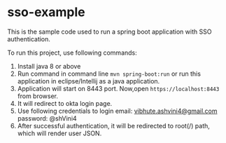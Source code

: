 # sso-example

This is the sample code used to run a spring boot application with SSO authentication.

To run this project, use following commands:

1. Install java 8 or above
2. Run command in command line `mvn spring-boot:run` or run this application in eclipse/Intellij as a java application.
3. Application will start on 8443 port. Now,open `https://localhost:8443` from browser.
4. It will redirect to okta login page.
5. Use following credentials to login
   email: vibhute.ashvini4@gmail.com
   password: @shVini4
6. After successful authentication, it will be redirected to root(/) path, which will render user JSON.